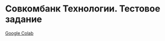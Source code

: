 # Совкомбанк Технологии. Тестовое задание

[Google Colab]([https://www.google.com](https://colab.research.google.com/drive/1OlyXRmUUd1xmTKp4XlLV7le7S3mMuilR?usp=sharing)https://colab.research.google.com/drive/1OlyXRmUUd1xmTKp4XlLV7le7S3mMuilR?usp=sharing)
